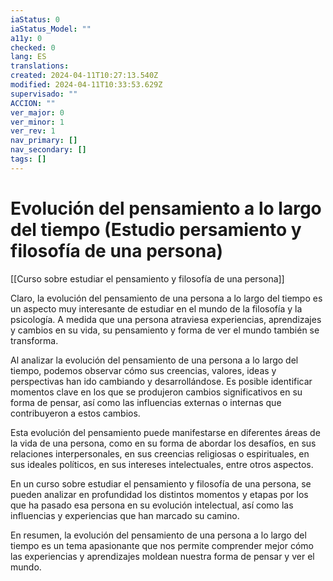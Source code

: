 ```yaml
---
iaStatus: 0
iaStatus_Model: ""
a11y: 0
checked: 0
lang: ES
translations: 
created: 2024-04-11T10:27:13.540Z
modified: 2024-04-11T10:33:53.629Z
supervisado: ""
ACCION: ""
ver_major: 0
ver_minor: 1
ver_rev: 1
nav_primary: []
nav_secondary: []
tags: []
---
```

# Evolución del pensamiento a lo largo del tiempo (Estudio persamiento y filosofía de una persona)

[[Curso sobre estudiar el pensamiento y filosofía de una persona]]

Claro, la evolución del pensamiento de una persona a lo largo del tiempo es un aspecto muy interesante de estudiar en el mundo de la filosofía y la psicología. A medida que una persona atraviesa experiencias, aprendizajes y cambios en su vida, su pensamiento y forma de ver el mundo también se transforma.

Al analizar la evolución del pensamiento de una persona a lo largo del tiempo, podemos observar cómo sus creencias, valores, ideas y perspectivas han ido cambiando y desarrollándose. Es posible identificar momentos clave en los que se produjeron cambios significativos en su forma de pensar, así como las influencias externas o internas que contribuyeron a estos cambios.

Esta evolución del pensamiento puede manifestarse en diferentes áreas de la vida de una persona, como en su forma de abordar los desafíos, en sus relaciones interpersonales, en sus creencias religiosas o espirituales, en sus ideales políticos, en sus intereses intelectuales, entre otros aspectos.

En un curso sobre estudiar el pensamiento y filosofía de una persona, se pueden analizar en profundidad los distintos momentos y etapas por los que ha pasado esa persona en su evolución intelectual, así como las influencias y experiencias que han marcado su camino.

En resumen, la evolución del pensamiento de una persona a lo largo del tiempo es un tema apasionante que nos permite comprender mejor cómo las experiencias y aprendizajes moldean nuestra forma de pensar y ver el mundo.
